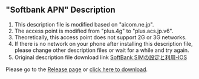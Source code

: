 ## "Softbank APN" Description  
1. This description file is modified based on "aicom.ne.jp".  
2. The access point is modified from "plus.4g" to "plus.acs.jp.v6".
3. Theoretically, this access point does not support 2G or 3G networks.
4. If there is no network on your phone after installing this description file, please change other description files or wait for a while and try again.
5. Original description file download link [SoftBank SIMの設定と利用-IOS](https://www.aicom.ne.jp/pages/mysim_sb_ios)

Please go to the [Release page](https://github.com/tongxin0520/SoftbankAPNs/releases/tag/APN) or [click here to download](https://github.com/tongxin0520/SoftbankAPNs/releases/download/APN/SoftbankAPNs.mobileconfig).
